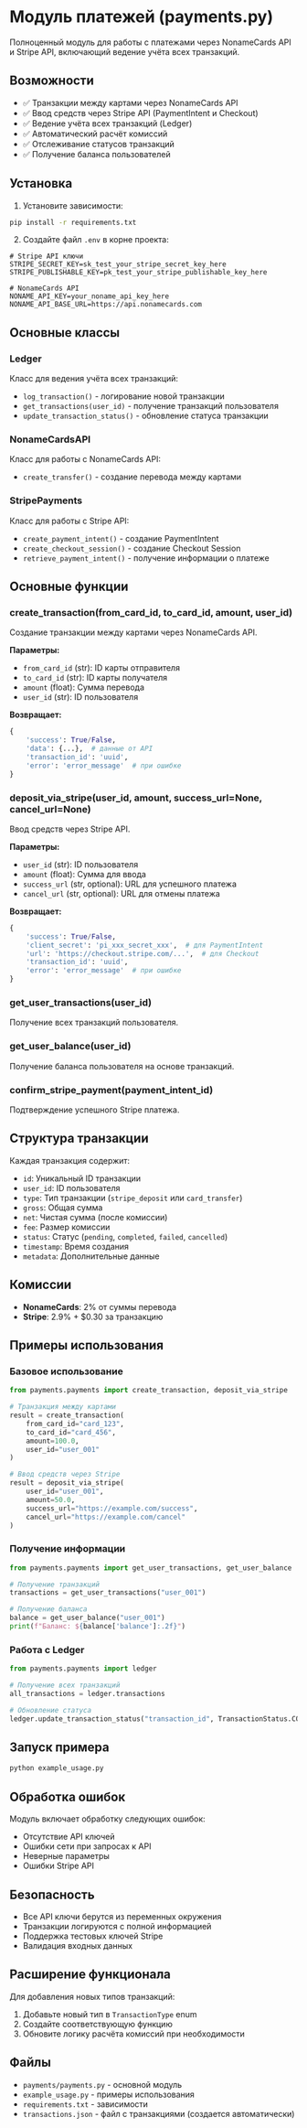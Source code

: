 # Модуль платежей (payments.py)

Полноценный модуль для работы с платежами через NonameCards API и Stripe API, включающий ведение учёта всех транзакций.

## Возможности

- ✅ Транзакции между картами через NonameCards API
- ✅ Ввод средств через Stripe API (PaymentIntent и Checkout)
- ✅ Ведение учёта всех транзакций (Ledger)
- ✅ Автоматический расчёт комиссий
- ✅ Отслеживание статусов транзакций
- ✅ Получение баланса пользователей

## Установка

1. Установите зависимости:
```bash
pip install -r requirements.txt
```

2. Создайте файл `.env` в корне проекта:
```env
# Stripe API ключи
STRIPE_SECRET_KEY=sk_test_your_stripe_secret_key_here
STRIPE_PUBLISHABLE_KEY=pk_test_your_stripe_publishable_key_here

# NonameCards API
NONAME_API_KEY=your_noname_api_key_here
NONAME_API_BASE_URL=https://api.nonamecards.com
```

## Основные классы

### Ledger
Класс для ведения учёта всех транзакций:
- `log_transaction()` - логирование новой транзакции
- `get_transactions(user_id)` - получение транзакций пользователя
- `update_transaction_status()` - обновление статуса транзакции

### NonameCardsAPI
Класс для работы с NonameCards API:
- `create_transfer()` - создание перевода между картами

### StripePayments
Класс для работы с Stripe API:
- `create_payment_intent()` - создание PaymentIntent
- `create_checkout_session()` - создание Checkout Session
- `retrieve_payment_intent()` - получение информации о платеже

## Основные функции

### create_transaction(from_card_id, to_card_id, amount, user_id)
Создание транзакции между картами через NonameCards API.

**Параметры:**
- `from_card_id` (str): ID карты отправителя
- `to_card_id` (str): ID карты получателя  
- `amount` (float): Сумма перевода
- `user_id` (str): ID пользователя

**Возвращает:**
```python
{
    'success': True/False,
    'data': {...},  # данные от API
    'transaction_id': 'uuid',
    'error': 'error_message'  # при ошибке
}
```

### deposit_via_stripe(user_id, amount, success_url=None, cancel_url=None)
Ввод средств через Stripe API.

**Параметры:**
- `user_id` (str): ID пользователя
- `amount` (float): Сумма для ввода
- `success_url` (str, optional): URL для успешного платежа
- `cancel_url` (str, optional): URL для отмены платежа

**Возвращает:**
```python
{
    'success': True/False,
    'client_secret': 'pi_xxx_secret_xxx',  # для PaymentIntent
    'url': 'https://checkout.stripe.com/...',  # для Checkout
    'transaction_id': 'uuid',
    'error': 'error_message'  # при ошибке
}
```

### get_user_transactions(user_id)
Получение всех транзакций пользователя.

### get_user_balance(user_id)
Получение баланса пользователя на основе транзакций.

### confirm_stripe_payment(payment_intent_id)
Подтверждение успешного Stripe платежа.

## Структура транзакции

Каждая транзакция содержит:
- `id`: Уникальный ID транзакции
- `user_id`: ID пользователя
- `type`: Тип транзакции (`stripe_deposit` или `card_transfer`)
- `gross`: Общая сумма
- `net`: Чистая сумма (после комиссии)
- `fee`: Размер комиссии
- `status`: Статус (`pending`, `completed`, `failed`, `cancelled`)
- `timestamp`: Время создания
- `metadata`: Дополнительные данные

## Комиссии

- **NonameCards**: 2% от суммы перевода
- **Stripe**: 2.9% + $0.30 за транзакцию

## Примеры использования

### Базовое использование
```python
from payments.payments import create_transaction, deposit_via_stripe

# Транзакция между картами
result = create_transaction(
    from_card_id="card_123",
    to_card_id="card_456",
    amount=100.0,
    user_id="user_001"
)

# Ввод средств через Stripe
result = deposit_via_stripe(
    user_id="user_001",
    amount=50.0,
    success_url="https://example.com/success",
    cancel_url="https://example.com/cancel"
)
```

### Получение информации
```python
from payments.payments import get_user_transactions, get_user_balance

# Получение транзакций
transactions = get_user_transactions("user_001")

# Получение баланса
balance = get_user_balance("user_001")
print(f"Баланс: ${balance['balance']:.2f}")
```

### Работа с Ledger
```python
from payments.payments import ledger

# Получение всех транзакций
all_transactions = ledger.transactions

# Обновление статуса
ledger.update_transaction_status("transaction_id", TransactionStatus.COMPLETED)
```

## Запуск примера

```bash
python example_usage.py
```

## Обработка ошибок

Модуль включает обработку следующих ошибок:
- Отсутствие API ключей
- Ошибки сети при запросах к API
- Неверные параметры
- Ошибки Stripe API

## Безопасность

- Все API ключи берутся из переменных окружения
- Транзакции логируются с полной информацией
- Поддержка тестовых ключей Stripe
- Валидация входных данных

## Расширение функционала

Для добавления новых типов транзакций:
1. Добавьте новый тип в `TransactionType` enum
2. Создайте соответствующую функцию
3. Обновите логику расчёта комиссий при необходимости

## Файлы

- `payments/payments.py` - основной модуль
- `example_usage.py` - примеры использования
- `requirements.txt` - зависимости
- `transactions.json` - файл с транзакциями (создается автоматически)



